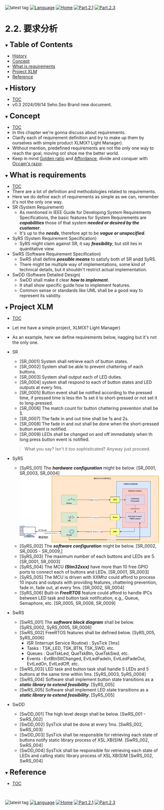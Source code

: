 ![latest tag](https://img.shields.io/github/v/tag/gtuja/CSC_MS.svg?color=brightgreen)
[![Language](https://img.shields.io/badge/%E8%A8%80%E8%AA%9E-English-brightgreen)](https://github.com/gtuja/CSC_MS/blob/main/Part2/2.RequirementAnalysis_en.md)
[![Home](https://img.shields.io/badge/Home-Readme-brightgreen)](https://github.com/gtuja/CSC_MS/blob/main/README.md)
[![Part.2.1](https://img.shields.io/badge/Prev-Part.2.1-brightgreen)](https://github.com/gtuja/CSC_MS/blob/main/Part2/1.WorFlowOnGithub.md)
[![Part.2.3](https://img.shields.io/badge/Next-Part.2.3-brightgreen)](https://github.com/gtuja/CSC_MS/blob/main/Part2/3.SoftwareDesign.md)

# 2.2. 要求分析

<div id="toc"></div>
<details open>
<summary><font size="5"><b>Table of Contents</b></font></summary>

- [History](#history)
- [Concept](#Concept)
- [What is requirements](#what_is_requirements)
- [Project XLM](#project_xlm)
- [Reference](#Reference)

</details>

<div id="history"></div>
<details open>
<summary><font size="5"><b>History</b></font></summary> 

- [TOC](#toc)<br>
- v0.3 2024/09/14 Seho.Seo Brand new document.

</details>

<div id="Concept"></div>
<details open>
<summary><font size="5"><b>Concept</b></font></summary>

- [TOC](#toc)<br>
- In this chapter we're gonna discuss about requirements.
- Clarify each of requirement definition and try to make up them by ourselves with simple product XLM(X? Light Manager). 
- Without mention, predefined requirements are not the only one way to reach the goal, moving on! shoe me the better world.
- Keep in mind [Golden ratio](https://en.m.wikipedia.org/wiki/Golden_ratio) and [Affordance](https://en.m.wikipedia.org/wiki/Affordance), divide and conquer with [Occam's razor](https://en.m.wikipedia.org/wiki/Occam%27s_razor). 

</details>

<div id="what_is_requirements"></div>
<details open>
<summary><font size="5"><b>What is requirements</b></font></summary>

- [TOC](#toc)<br>
- There are a lot of definition and methodologies related to requirements.
- Here we do define each of requirements as simple as we can, remember it's not the only one way.
- SR (System Requirement)
  - As mentioned in IEEE Guide for Developing System Requirements Specifications, the basic features for System Requirements are ***capabilities*** those of that system ***needed or desired by the customer***.
  - It's up to the ***needs***, therefore apt to be ***vague or unspecified***.
- SyRS (System Requirement Specification)
  - SyRS might claim against SR, it say ***feasibility***, but still lies in quantitative view.
- SwRS (Software Requirement Specification)
  - SwRS shall define ***possible means*** to satisfy both of SR andd SyRS.
  - There might be multiple way of implementations, some kind of technical details, but it shouldn't restrict actual implementation.
- SwDD (Software Detailed Design)
  - SwDD shall make it clear ***how to implement***.
  - It shall show specific guide how to implement features.
  - Common sense or standards like UML shall be a good way to represent its validity.

</details>

<div id="project_xlm"></div>
<details open>
<summary><font size="5"><b>Project XLM</b></font></summary>

- [TOC](#toc)<br>
- Let me have a simple project, XLM(X? Light Manager)
- As an example, here we define requirements below, nagging but it's not the only one.
- SR
  + [SR_0001] System shall retrieve each of button states.
  + [SR_0002] System shall be able to prevent chattering of each buttons.
  + [SR_0003] System shall output each of LED duties.
  + [SR_0004] system shall respond to each of button states and LED outputs at every 1ms.
  + [SR_0005] Button event shall be notified according to the pressed time, if pressed time is less thn 1s set it to short-pressed or not set it to long-pressed.
  + [SR_0006] The match count for button chattering prevention shall be 5.
  + [SR_0007] The fade in and out time shall be 1s and 2s.
  + [SR_0008] The fade in and out shall be done when the short-pressed button event is notified.
  + [SR_0009] LEDs shall be changed on and off immediately when th long press button event is notified.
  > What you say? Isn't it too sophisticated? Anyway just proceed.

- SyRS
  + [SyRS_001] The ***hardware configuration*** might be below. [SR_0001, SR_0003, SR_0004]<br>
   ![Block Diagram](https://github.com/gtuja/CSC_MS/blob/main/Resources/Common/XML_BlockDiagram.drawio.png)
  + [SyRS_002] The ***software configuration*** might be below. [SR_0002, SR_0005 - SR_0009,]
  + [SyRS_003] The maximum number of each buttons and LEDs are 5. [SR_0001, SR_0003] 
  + [SyRS_004] The MCU ***(Stm32xxx)*** have more than 10 free GPIO ports to connect each of buttons and LEDs. [SR_0001, SR_0003] 
  + [SyRS_005] The MCU is driven with XXMhz could afford to process 10 inputs and outputs with providing features, chattering prevention, fade in, fade out, at every 1ms. [SR_0002, SR_0004]
  + [SyRS_006] Built-in ***FreeRTOS*** feature could afford to handle IPCs between LED task and button task notification, e.g., Queue, Semaphore, etc. [SR_0005, SR_0008, SR_0009]
- SwRS
  + [SwRS_001] The ***software block diagram*** shall be below. [SyRS_0002, SyRS_0005, SR_0006]
  + [SwRS_002] FreeRTOS features shall be defined below. [SyRS_005, SyRS_0006]
    * ISR (Interrupt Service Routine) : SysTick [1ms]
    * Tasks : TSK_LED, TSK_BTN, TSK_SWD, etc.
    * Queues : QueTskLed, QueTskBtn, QueTskSwd, etc.
    * Events : EvtBtnSttChanged, EvtLedFadeIn, EvtLedFadeOut, EvtLedOn, EvtLedOff, etc.
  + [SwRS_003] LED task and button task shall handle 5 LEDs and 5 buttons at the same time within 1ms. [SyRS_0003, SyRS_0004]
  + [SwRS_004] Software shall implement button state transitions as a ***static library to extend feasibility***. [SyRS_005]
  + [SwRS_005] Software shall implement LED state transitions as a ***static library to extend feasibility***. [SyRS_005]
- SwDD
  + [SwDD_001] The high level design shall be below. [SwRS_001 - SwRS_002]
  + [SwDD_002] SysTick shall be done at every 1ms. [SwRS_002, SwRS_003]
  + [SwDD_003] SysTick shall be responsible for retrieving each state of buttons notify static library process of XSL.XB(S)M. [SwRS_002, SwRS_004]
  + [SwDD_004] SysTick shall be responsible for retrieving each state of LEDs and calling static library process of XSL.XB(S)M [SwRS_002, SwRS_004]

</details>

<div id="Reference"></div>
<details open>
<summary><font size="5"><b>Reference</b></font></summary>

- [TOC](#toc)<br>

</details>
<br>

![latest tag](https://img.shields.io/github/v/tag/gtuja/CSC_MS.svg?color=brightgreen)
[![Language](https://img.shields.io/badge/%E8%A8%80%E8%AA%9E-English-brightgreen)](https://github.com/gtuja/CSC_MS/blob/main/Part2/2.RequirementAnalysis_en.md)
[![Home](https://img.shields.io/badge/Home-Readme-brightgreen)](https://github.com/gtuja/CSC_MS/blob/main/README.md)
[![Part.2.1](https://img.shields.io/badge/Prev-Part.2.1-brightgreen)](https://github.com/gtuja/CSC_MS/blob/main/Part2/1.WorFlowOnGithub.md)
[![Part.2.3](https://img.shields.io/badge/Next-Part.2.3-brightgreen)](https://github.com/gtuja/CSC_MS/blob/main/Part2/3.SoftwareDesign.md)